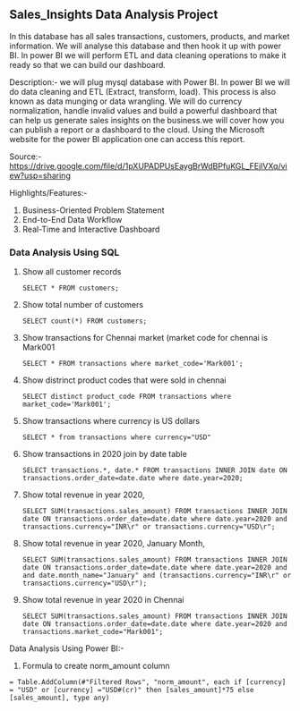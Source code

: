 ## Sales_Insights Data Analysis Project
In this database has all sales transactions, customers, products, and market information. We will analyse this database and then hook it up with power BI. In power BI we will perform ETL and data cleaning operations to make it ready so that we can build our dashboard.

Description:- 
we will plug mysql database with Power BI. In power BI we will do data cleaning and ETL (Extract, transform, load). This process is also known as data munging or data wrangling. We will do currency normalization, handle invalid values and build a powerful dashboard that can help us generate sales insights on the business.we will cover how you can publish a report or a dashboard to the cloud. Using the Microsoft website for the power BI application one can access this report. 

Source:-
https://drive.google.com/file/d/1pXUPADPUsEaygBrWdBPfuKGL_FEjlVXq/view?usp=sharing

Highlights/Features:-
1. Business-Oriented Problem Statement
2. End-to-End Data Workflow
3. Real-Time and Interactive Dashboard

### Data Analysis Using SQL

1. Show all customer records

    `SELECT * FROM customers;`

2. Show total number of customers

    `SELECT count(*) FROM customers;`

3. Show transactions for Chennai market (market code for chennai is Mark001

    `SELECT * FROM transactions where market_code='Mark001';`

4. Show distrinct product codes that were sold in chennai

    `SELECT distinct product_code FROM transactions where market_code='Mark001';`

5. Show transactions where currency is US dollars

    `SELECT * from transactions where currency="USD"`

6. Show transactions in 2020 join by date table

    `SELECT transactions.*, date.* FROM transactions INNER JOIN date ON transactions.order_date=date.date where date.year=2020;`

7. Show total revenue in year 2020,

    `SELECT SUM(transactions.sales_amount) FROM transactions INNER JOIN date ON transactions.order_date=date.date where date.year=2020 and transactions.currency="INR\r" or transactions.currency="USD\r";`
	
7. Show total revenue in year 2020, January Month,

    `SELECT SUM(transactions.sales_amount) FROM transactions INNER JOIN date ON transactions.order_date=date.date where date.year=2020 and and date.month_name="January" and (transactions.currency="INR\r" or transactions.currency="USD\r");`

8. Show total revenue in year 2020 in Chennai

    `SELECT SUM(transactions.sales_amount) FROM transactions INNER JOIN date ON transactions.order_date=date.date where date.year=2020
and transactions.market_code="Mark001";`

Data Analysis Using Power BI:-

1. Formula to create norm_amount column

`= Table.AddColumn(#"Filtered Rows", "norm_amount", each if [currency] = "USD" or [currency] ="USD#(cr)" then [sales_amount]*75 else [sales_amount], type any)`









